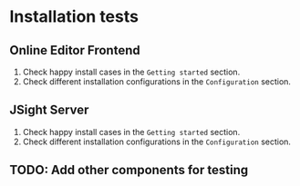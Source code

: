 # Installation tests

## Online Editor Frontend

1. Check happy install cases in the `Getting started` section.
2. Check different installation configurations in the `Configuration` section.

## JSight Server

1. Check happy install cases in the `Getting started` section.
2. Check different installation configurations in the `Configuration` section.

## TODO: Add other components for testing